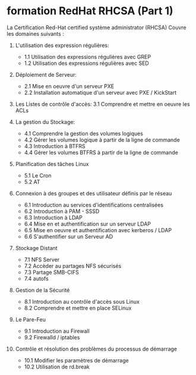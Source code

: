 # formation RedHat RHCSA (Part 1)

La Certification Red-Hat certified système administrator (RHCSA)  Couvre les domaines suivants : 


1. L'utilisation des expression régulières:
    - 1.1 Utilisation des expressions régulières avec GREP
    - 1.2 Utilisation des expressions régulières avec SED

2. Déploiement de Serveur:
    - 2.1 Mise en oeuvre d'un serveur PXE
    - 2.2 Installation automatique d'un serveur avec PXE / KickStart

3. Les Listes de contrôle d'accès: 
    3.1 Comprendre et mettre en oeuvre les ACLs

4. La gestion du Stockage:
    - 4.1 Comprendre la gestion des volumes logiques
    - 4.2 Gérer les volumes logique à partir de la ligne de commande
    - 4.3 Introduction à BTFRS
    - 4.4 Gérer les volumes BTFRS à partir de la ligne de commande

5. Planification des tâches Linux 
    - 5.1 Le Cron
    - 5.2 AT

6. Connexion à des groupes et des utilisateur définis par le réseau
    - 6.1 Introduction au services d'identifications centralisées
    - 6.2 Introduction à  PAM - SSSD
    - 6.3 Introduction à LDAP
    - 6.4 Mise en et authentification sur un serveur LDAP
    - 6.5 Mise en oeuvre et authentification avec kerberos / LDAP
    - 6.6 S'authentifier sur un Serveur AD

7. Stockage Distant
    - 7.1 NFS Server
    - 7.2 Accèder au partages NFS sécurisés
    - 7.3 Partage SMB-CIFS
    - 7.4 autofs

8. Gestion de la Sécurité
    - 8.1 Introduction au contrôle d'accès sous Linux
    - 8.2 Comprendre et mettre en place SELinux 

9. Le Pare-Feu
    - 9.1 Introduction au Firewall 
    - 9.2 Firewalld / iptables

10. Contrôle et résolution des problèmes du processus de démarrage
    - 10.1 Modifier les paramètres de démarrage
    - 10.2 Utilisation de rd.break






